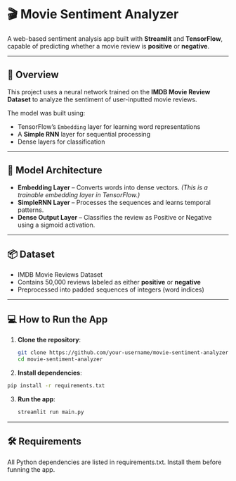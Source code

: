# 🎬 Movie Sentiment Analyzer

A web-based sentiment analysis app built with **Streamlit** and **TensorFlow**, capable of predicting whether a movie review is **positive** or **negative**.

---

## 🚀 Overview

This project uses a neural network trained on the **IMDB Movie Review Dataset** to analyze the sentiment of user-inputted movie reviews.

The model was built using:
- TensorFlow’s `Embedding` layer for learning word representations
- A **Simple RNN** layer for sequential processing
- Dense layers for classification

---

## 🧠 Model Architecture

- **Embedding Layer** – Converts words into dense vectors. *(This is a trainable embedding layer in TensorFlow.)*
- **SimpleRNN Layer** – Processes the sequences and learns temporal patterns.
- **Dense Output Layer** – Classifies the review as Positive or Negative using a sigmoid activation.

---

## 📦 Dataset

- IMDB Movie Reviews Dataset
- Contains 50,000 reviews labeled as either **positive** or **negative**
- Preprocessed into padded sequences of integers (word indices)

---

## 💻 How to Run the App

1. **Clone the repository**:
   ```bash
   git clone https://github.com/your-username/movie-sentiment-analyzer.git
   cd movie-sentiment-analyzer

2. **Install dependencies**:
  ```bash
  pip install -r requirements.txt
  ```

3. **Run the app**:
   ```bash
   streamlit run main.py
   ```

--- 

## 🛠 Requirements
All Python dependencies are listed in requirements.txt. Install them before funning the app.

